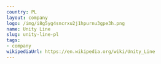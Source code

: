 ```yaml
---
country: PL
layout: company
logo: /img/i8g5yg4sncrxu2j1hpurnu3gpe3h.png
name: Unity Line
slug: unity-line-pl
tags:
- company
wikipediaUrl: https://en.wikipedia.org/wiki/Unity_Line
---
```

